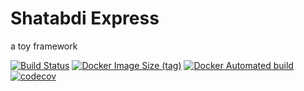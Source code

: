 # Shatabdi Express

a toy framework

[![Build Status](https://travis-ci.com/YashKumarVerma/shatabdi-express.svg?token=bdYdpM7ki4qrmdCwJmGf&branch=master)](https://travis-ci.com/YashKumarVerma/shatabdi-express)
[![Docker Image Size (tag)](https://img.shields.io/docker/image-size/yashkumarverma/attendance-backend/latest)](https://hub.docker.com/repository/docker/yashkumarverma/shatabdi-express)
[![Docker Automated build](https://img.shields.io/docker/automated/yashkumarverma/attendance-backend)](https://hub.docker.com/repository/docker/yashkumarverma/shatabdi-express)
[![codecov](https://codecov.io/gh/YashKumarVerma/shatabdi-express/branch/master/graph/badge.svg?token=pzymmZm9mt)](https://codecov.io/gh/YashKumarVerma/shatabdi-express)
